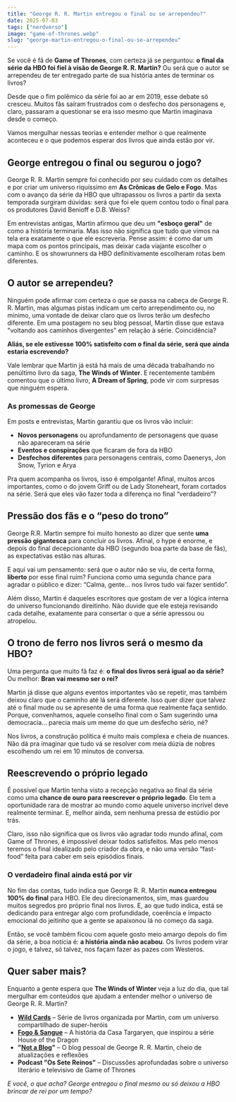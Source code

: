 ```yaml
---
title: "George R. R. Martin entregou o final ou se arrependeu?"
date: 2025-07-03
tags: ["nerdverso"]
image: "game-of-thrones.webp"
slug: "george-martin-entregou-o-final-ou-se-arrependeu"
---
```


Se você é fã de **Game of Thrones**, com certeza já se perguntou: **o final da série da HBO foi fiel à visão de George R. R. Martin?** Ou será que o autor se arrependeu de ter entregado parte de sua história antes de terminar os livros?

Desde que o fim polêmico da série foi ao ar em 2019, esse debate só cresceu. Muitos fãs saíram frustrados com o desfecho dos personagens e, claro, passaram a questionar se era isso mesmo que Martin imaginava desde o começo.

Vamos mergulhar nessas teorias e entender melhor o que realmente aconteceu e o que podemos esperar dos livros que ainda estão por vir.

## George entregou o final ou segurou o jogo?

George R. R. Martin sempre foi conhecido por seu cuidado com os detalhes e por criar um universo riquíssimo em **As Crônicas de Gelo e Fogo**. Mas com o avanço da série da HBO que ultrapassou os livros a partir da sexta temporada surgiram dúvidas: será que foi ele quem contou todo o final para os produtores David Benioff e D.B. Weiss?

Em entrevistas antigas, Martin afirmou que deu um **"esboço geral"** de como a história terminaria. Mas isso não significa que tudo que vimos na tela era exatamente o que ele escreveria. Pense assim: é como dar um mapa com os pontos principais, mas deixar cada viajante escolher o caminho. E os showrunners da HBO definitivamente escolheram rotas bem diferentes.

## O autor se arrependeu?

Ninguém pode afirmar com certeza o que se passa na cabeça de George R. R. Martin, mas algumas pistas indicam um certo arrependimento ou, no mínimo, uma vontade de deixar claro que os livros terão um desfecho diferente. Em uma postagem no seu blog pessoal, Martin disse que estava "voltando aos caminhos divergentes" em relação à série. Coincidência?

**Aliás, se ele estivesse 100% satisfeito com o final da série, será que ainda estaria escrevendo?**

Vale lembrar que Martin já está há mais de uma década trabalhando no penúltimo livro da saga, **The Winds of Winter**. E recentemente também comentou que o último livro, **A Dream of Spring**, pode vir com surpresas que ninguém espera.

### As promessas de George

Em posts e entrevistas, Martin garantiu que os livros vão incluir:

*   **Novos personagens** ou aprofundamento de personagens que quase não apareceram na série
*   **Eventos e conspirações** que ficaram de fora da HBO
*   **Desfechos diferentes** para personagens centrais, como Daenerys, Jon Snow, Tyrion e Arya

Pra quem acompanha os livros, isso é empolgante! Afinal, muitos arcos importantes, como o do jovem Griff ou de Lady Stoneheart, foram cortados na série. Será que eles vão fazer toda a diferença no final “verdadeiro”?

## Pressão dos fãs e o “peso do trono”

George R.R. Martin sempre foi muito honesto ao dizer que sente **uma pressão gigantesca** para concluir os livros. Afinal, o hype é enorme, e depois do final decepcionante da HBO (segundo boa parte da base de fãs), as expectativas estão nas alturas.

E aqui vai um pensamento: será que o autor não se viu, de certa forma, **liberto** por esse final ruim? Funciona como uma segunda chance para agradar o público e dizer: “Calma, gente... nos livros tudo vai fazer sentido”.

Além disso, Martin é daqueles escritores que gostam de ver a lógica interna do universo funcionando direitinho. Não duvide que ele esteja revisando cada detalhe, exatamente para consertar o que a série apressou ou atropelou.

## O trono de ferro nos livros será o mesmo da HBO?

Uma pergunta que muito fã faz é: **o final dos livros será igual ao da série?** Ou melhor: **Bran vai mesmo ser o rei?**

Martin já disse que alguns eventos importantes vão se repetir, mas também deixou claro que o caminho até lá será diferente. Isso quer dizer que talvez até o final mude ou se apresente de uma forma que realmente faça sentido. Porque, convenhamos, aquele conselho final com o Sam sugerindo uma democracia... parecia mais um meme do que um desfecho sério, né?

Nos livros, a construção política é muito mais complexa e cheia de nuances. Não dá pra imaginar que tudo vá se resolver com meia dúzia de nobres escolhendo um rei em 10 minutos de conversa.

## Reescrevendo o próprio legado

É possível que Martin tenha visto a recepção negativa ao final da série como uma **chance de ouro para reescrever o próprio legado**. Ele tem a oportunidade rara de mostrar ao mundo como aquele universo incrível deve realmente terminar. E, melhor ainda, sem nenhuma pressa de estúdio por trás.

Claro, isso não significa que os livros vão agradar todo mundo afinal, com Game of Thrones, é impossível deixar todos satisfeitos. Mas pelo menos teremos o final idealizado pelo criador da obra, e não uma versão “fast-food” feita para caber em seis episódios finais.

### O verdadeiro final ainda está por vir

No fim das contas, tudo indica que George R. R. Martin **nunca entregou 100% do final** para HBO. Ele deu direcionamentos, sim, mas guardou muitos segredos pro próprio final nos livros. E, ao que tudo indica, está se dedicando para entregar algo com profundidade, coerência e impacto emocional do jeitinho que a gente se apaixonou lá no começo da saga.

Então, se você também ficou com aquele gosto meio amargo depois do fim da série, a boa notícia é: **a história ainda não acabou**. Os livros podem virar o jogo, e talvez, só talvez, nos façam fazer as pazes com Westeros.

## Quer saber mais?

Enquanto a gente espera que **The Winds of Winter** veja a luz do dia, que tal mergulhar em conteúdos que ajudam a entender melhor o universo de George R. R. Martin?

*   **[Wild Cards](https://www.geloefogo.com/mais-grrm/wild-cards)** – Série de livros organizada por Martin, com um universo compartilhado de super-heróis
*   **[Fogo & Sangue](https://amzn.to/44r3YYU)** – A história da Casa Targaryen, que inspirou a série House of the Dragon
*   **"[Not a Blog](https://georgerrmartin.com/notablog/)"** – O blog pessoal de George R. R. Martin, cheio de atualizações e reflexões
*   **Podcast "Os Sete Reinos"** – Discussões aprofundadas sobre o universo literário e televisivo de Game of Thrones

_E você, o que acha? George entregou o final mesmo ou só deixou a HBO brincar de rei por um tempo?_